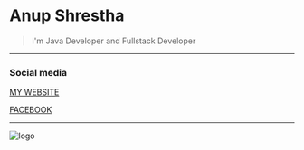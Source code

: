 # Anup Shrestha

> I'm Java Developer and Fullstack Developer

---

### Social media

[MY WEBSITE](anup-shrestha.com.np "Anup-Shrestha.com.np")

[FACEBOOK](https://www.facebook.com/anupshrestha11/ "facebook")

---

![logo](https://www.anup-shrestha.com.np/logo.png)
